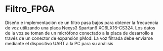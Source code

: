 # Filtro_FPGA

Diseño e implementación de un filtro pasa bajos para obtener la frecuencia de voz utilizando una
placa Nexys3 Spartan6 XC6LX16-CS324. Los datos de la voz se toman de un micrófono conectado
a la placa de desarrollo a través de un conector de expansión pMod. La voz filtrada debe enviarse
mediante el dispositivo UART a la PC para su análisis
